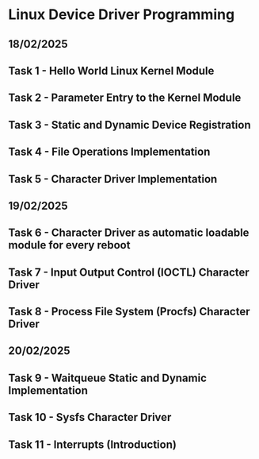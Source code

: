 # Linux Device Driver Programming

## 18/02/2025

## Task 1 - Hello World Linux Kernel Module

## Task 2 - Parameter Entry to the Kernel Module

## Task 3 - Static and Dynamic Device Registration

## Task 4 - File Operations Implementation

## Task 5 - Character Driver Implementation

## 19/02/2025

## Task 6 - Character Driver as automatic loadable module for every reboot

## Task 7 - Input Output Control (IOCTL) Character Driver

## Task 8 - Process File System (Procfs) Character Driver

## 20/02/2025

## Task 9 - Waitqueue Static and Dynamic Implementation 

## Task 10 - Sysfs Character Driver

## Task 11 - Interrupts (Introduction)
